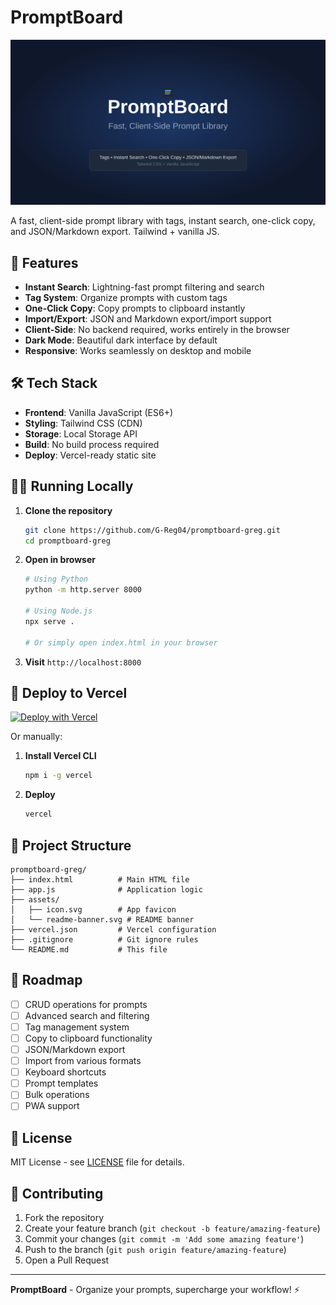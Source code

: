 # PromptBoard

![PromptBoard Banner](assets/readme-banner.svg)

A fast, client-side prompt library with tags, instant search, one-click copy, and JSON/Markdown export. Tailwind + vanilla JS.

## 🚀 Features

- **Instant Search**: Lightning-fast prompt filtering and search
- **Tag System**: Organize prompts with custom tags
- **One-Click Copy**: Copy prompts to clipboard instantly  
- **Import/Export**: JSON and Markdown export/import support
- **Client-Side**: No backend required, works entirely in the browser
- **Dark Mode**: Beautiful dark interface by default
- **Responsive**: Works seamlessly on desktop and mobile

## 🛠 Tech Stack

- **Frontend**: Vanilla JavaScript (ES6+)
- **Styling**: Tailwind CSS (CDN)
- **Storage**: Local Storage API
- **Build**: No build process required
- **Deploy**: Vercel-ready static site

## 🏃‍♂️ Running Locally

1. **Clone the repository**
   ```bash
   git clone https://github.com/G-Reg04/promptboard-greg.git
   cd promptboard-greg
   ```

2. **Open in browser**
   ```bash
   # Using Python
   python -m http.server 8000
   
   # Using Node.js
   npx serve .
   
   # Or simply open index.html in your browser
   ```

3. **Visit** `http://localhost:8000`

## 🚀 Deploy to Vercel

[![Deploy with Vercel](https://vercel.com/button)](https://vercel.com/new/clone?repository-url=https://github.com/G-Reg04/promptboard-greg)

Or manually:

1. **Install Vercel CLI**
   ```bash
   npm i -g vercel
   ```

2. **Deploy**
   ```bash
   vercel
   ```

## 📁 Project Structure

```
promptboard-greg/
├── index.html          # Main HTML file
├── app.js              # Application logic
├── assets/
│   ├── icon.svg        # App favicon
│   └── readme-banner.svg # README banner
├── vercel.json         # Vercel configuration
├── .gitignore          # Git ignore rules
└── README.md           # This file
```

## 🎯 Roadmap

- [ ] CRUD operations for prompts
- [ ] Advanced search and filtering
- [ ] Tag management system
- [ ] Copy to clipboard functionality
- [ ] JSON/Markdown export
- [ ] Import from various formats
- [ ] Keyboard shortcuts
- [ ] Prompt templates
- [ ] Bulk operations
- [ ] PWA support

## 📝 License

MIT License - see [LICENSE](LICENSE) file for details.

## 🤝 Contributing

1. Fork the repository
2. Create your feature branch (`git checkout -b feature/amazing-feature`)
3. Commit your changes (`git commit -m 'Add some amazing feature'`)
4. Push to the branch (`git push origin feature/amazing-feature`)
5. Open a Pull Request

---

**PromptBoard** - Organize your prompts, supercharge your workflow! ⚡
